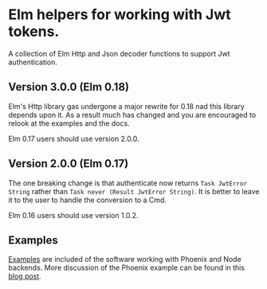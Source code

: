# Elm helpers for working with Jwt tokens.

A collection of Elm Http and Json decoder functions to support Jwt authentication.

## Version 3.0.0 (Elm 0.18)

Elm's Http library gas undergone a major rewrite for 0.18 nad this library depends upon it. As a result much has changed and you are encouraged to relook at the examples and the docs.

Elm 0.17 users should use version 2.0.0.

## Version 2.0.0 (Elm 0.17)

The one breaking change is that authenticate now returns `Task JwtError String` rather than `Task never (Result JwtError String)`. It is better to leave it to the user to handle the conversion to a Cmd.

Elm 0.16 users should use version 1.0.2.

## Examples

[Examples](https://github.com/simonh1000/elm-jwt/tree/master/examples) are included of the software working with Phoenix and Node backends. More discussion of the Phoenix example can be found in this [blog post](http://simonh1000.github.io/2016/05/phoenix-elm-json-web-tokens/).
